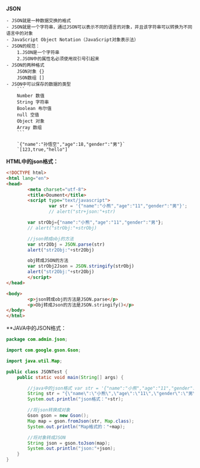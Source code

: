 **JSON**

	- JSON就是一种数据交换的格式
	- JSON就是一个字符串，通过JSON可以表示不同的语言的对象，并且该字符串可以转换为不同语言中的对象
	- JavaScript Object Notation（JavaScript对象表示法）	
	- JSON的规范：
		1.JSON是一个字符串
		2.JSON中的属性名必须使用双引号引起来
	- JSON的两种格式
		JSON对象 {}
		JSON数组 []	
	- JSON中可以保存的数据的类型   
		```
		Number 数值
		String 字符串
		Boolean 布尔值
		null 空值
		Object 对象
		Array 数组
		```
	
		`{"name":"孙悟空","age":18,"gender":"男"}`
		`[123,true,"hello"]`

**HTML中的json格式：**

```html
<!DOCTYPE html>
<html lang="en">
<head>
        <meta charset="utf-8">
        <title>Doument</title>
        <script type="text/javascript">
                var str = '{"name":"小熊","age":"11","gender":"男"}';
                // alert("str+json:"+str)

        var strObj={"name":"小熊","age":"11","gender":"男"};
        // alert("strObj:"+strObj)

        //json转成obj的方法
        var str2Obj = JSON.parse(str)
        alert("str2Obj:"+str2Obj)

        obj转成JSON的方法
        var strObj2Json = JSON.stringify(strObj)
        alert("str2Obj:"+str2Obj)
        </script>
</head>

<body>
        <p>json转成obj的方法是JSON.parse</p>
        <p>Obj转成Json的方法是JSON.stringify()</p>
</body>
</html>
```
**JAVA中的JSON格式：
```java
package com.admin.json;

import com.google.gson.Gson;

import java.util.Map;

public class JSONTest {
    public static void main(String[] args) {

        //java中的json格式 var str = '{"name":"小熊","age":"11","gender":"男"}';
        String str = "{\"name\":\"小熊\",\"age\":\"11\",\"gender\":\"男\"}";
        System.out.println("json格式："+str);

        //将json转换成对象
        Gson gson = new Gson();
        Map map = gson.fromJson(str, Map.class);
        System.out.println("Map格式的："+map);

        //将对象转成JSON
        String json = gson.toJson(map);
        System.out.println("json:"+json);
    }
}
```
